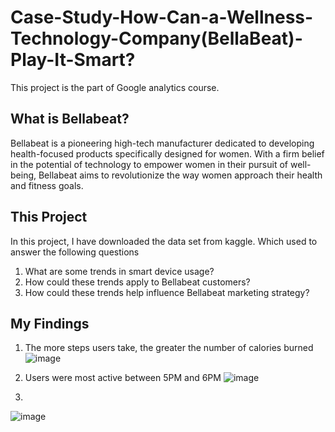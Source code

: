 # Case-Study-How-Can-a-Wellness-Technology-Company(BellaBeat)-Play-It-Smart?
This project is the part of Google analytics course.

## What is Bellabeat?
Bellabeat is a pioneering high-tech manufacturer dedicated to developing health-focused products specifically designed for women. With a firm belief in the potential of technology to empower women in their pursuit of well-being, Bellabeat aims to revolutionize the way women approach their health and fitness goals.

## This Project
In this project, I have downloaded the data set from kaggle. Which used to answer the following questions
1. What are some trends in smart device usage?
2. How could these trends apply to Bellabeat customers?
3. How could these trends help influence Bellabeat marketing strategy?

## My Findings
1) The more steps users take, the greater the number of calories burned
![image](https://github.com/S-Tanwar/Case-Study-How-Can-a-Wellness-Technology-Company-Play-It-Smart-/assets/95356553/2b193655-5646-4e77-bcb0-ea3dbcd75e60)

2) Users were most active between 5PM and 6PM
![image](https://github.com/S-Tanwar/Case-Study-How-Can-a-Wellness-Technology-Company-Play-It-Smart-/assets/95356553/a40e05fc-0ad5-4cce-94e3-25565c35c4de)

3) 
![image](https://github.com/S-Tanwar/Case-Study-How-Can-a-Wellness-Technology-Company-Play-It-Smart-/assets/95356553/2b4c8335-a468-424a-bfc0-fd3657a84471)

